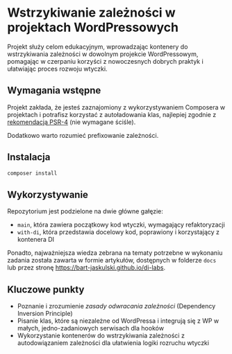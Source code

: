 # Wstrzykiwanie zależności w projektach WordPressowych

Projekt służy celom edukacyjnym, wprowadzając kontenery do wstrzykiwania zależności w dowolnym projekcie WordPressowym, pomagając w czerpaniu korzyści z nowoczesnych dobrych praktyk i ułatwiając proces rozwoju wtyczki.

## Wymagania wstępne

Projekt zakłada, że jesteś zaznajomiony z wykorzystywaniem Composera w projektach i potrafisz korzystać z autoładowania klas, najlepiej zgodnie z [rekomendacją PSR-4](https://php-figorg/psr/psr-4) (nie wymagane ściśle).

Dodatkowo warto rozumieć prefixowanie zależności.

## Instalacja

```sh
composer install
```

## Wykorzystywanie

Repozytorium jest podzielone na dwie główne gałęzie:

- `main`, która zawiera początkowy kod wtyczki, wymagający refaktoryzacji
- `with-di`, która przedstawia docelowy kod, poprawiony i korzystający z kontenera DI

Ponadto, najważniejsza wiedza zebrana na tematy potrzebne w wykonaniu zadania została zawarta w formie artykułów, dostępnych w folderze `docs` lub przez stronę <https://bart-jaskulski.github.io/di-labs>.

## Kluczowe punkty

- Poznanie i zrozumienie *zasady odwracania zależności* (Dependency Inversion Principle)
- Pisanie klas, które są niezależne od WordPressa i integrują się z WP w małych, jedno-zadaniowych serwisach dla hooków
- Wykorzystanie kontenerów do wstrzykiwania zależności z autodowiązaniem zależności dla ułatwienia logiki rozruchu wtyczki
